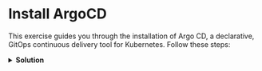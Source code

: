 # Install ArgoCD

This exercise guides you through the installation of Argo CD, a declarative, GitOps continuous delivery tool for Kubernetes. Follow these steps:

<details>
<summary><b>Solution</b></summary>
<p>

## 1. Install Argo CD using Non-HA manifests in the argocd namespace

```bash
kubectl create namespace argocd
kubectl apply -n argocd -f https://raw.githubusercontent.com/argoproj/argo-cd/stable/manifests/install.yaml
```

## 2. After installing Argo CD, ensure that pods are running and ready

```bash
kubectl get po -n argocd
```

## 3. Show admin password for ArgoCD WebUI

```bash
kubectl -n argocd get secret argocd-initial-admin-secret -o jsonpath="{.data.password}" | base64 -d; echo
```

## 4. Forward port for Argo CD WebUI

```bash
kubectl port-forward svc/argocd-server -n argocd 8080:443
```

## 5. For login, provide `admin`, and as the password, use the one obtained in step 3

</p>
</details>
